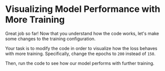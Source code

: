 # Visualizing Model Performance with More Training

Great job so far! Now that you understand how the code works, let's make some changes to the training configuration.

Your task is to modify the code in order to visualize how the loss behaves with more training. Specifically, change the epochs to `200` instead of `150`.

Then, run the code to see how our model performs with further training.